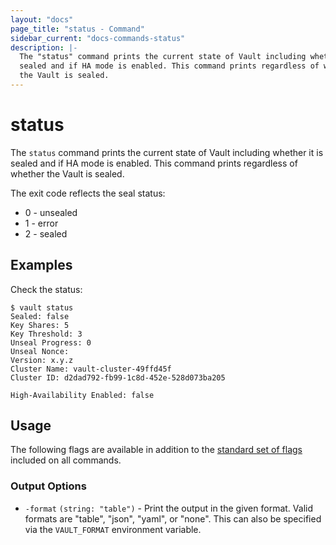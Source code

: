 ```yaml
---
layout: "docs"
page_title: "status - Command"
sidebar_current: "docs-commands-status"
description: |-
  The "status" command prints the current state of Vault including whether it is
  sealed and if HA mode is enabled. This command prints regardless of whether
  the Vault is sealed.
---
```


# status

The `status` command prints the current state of Vault including whether it is
sealed and if HA mode is enabled. This command prints regardless of whether the
Vault is sealed.

The exit code reflects the seal status:

- 0 - unsealed
- 1 - error
- 2 - sealed

## Examples

Check the status:

```text
$ vault status
Sealed: false
Key Shares: 5
Key Threshold: 3
Unseal Progress: 0
Unseal Nonce:
Version: x.y.z
Cluster Name: vault-cluster-49ffd45f
Cluster ID: d2dad792-fb99-1c8d-452e-528d073ba205

High-Availability Enabled: false
```

## Usage

The following flags are available in addition to the [standard set of
flags](/docs/commands/index.html) included on all commands.

### Output Options

- `-format` `(string: "table")` - Print the output in the given format. Valid
  formats are "table", "json", "yaml", or "none". This can also be specified via the
  `VAULT_FORMAT` environment variable.